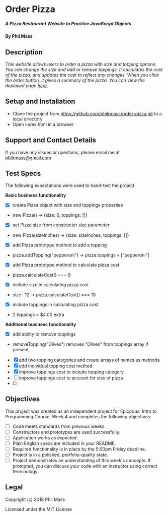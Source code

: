 # Order Pizza

##### _A Pizza Restaurant Website to Practice JavaScript Objects_

#### By **Phil Mass**

## Description

_This website allows users to order a pizza with size and topping options. You can change the size and add or remove toppings. It calculates the cost of the pizza, and updates the cost to reflect any changes. When you click the order button, it gives a summary of the pizza. You can view the deployed page [here](https://philrmass.github.io/order-pizza)._

## Setup and Installation

* Clone the project from https://github.com/philrmass/order-pizza.git to a local directory
* Open index.html in a browser

## Support and Contact Details

If you have any issues or questions, please email me at philrmass@gmail.com

## Test Specs

The following expectations were used to hand-test the project

**Basic business functionality**
- [x] create Pizza object with size and toppings properties
 * new Pizza() -> {size: 0, toppings: []}
- [x] set Pizza size from constructor size parameter
 * new Pizza(sizeInches) -> {size: sizeInches, toppings: []}
- [x] add Pizza prototype method to add a topping
 * pizza.addTopping("pepperoni") -> pizza.toppings = ["pepperoni"]
- [x] add Pizza prototype method to calculate pizza cost
 * pizza.calculateCost() === 9
- [x] include size in calculating pizza cost
 * size : 12 -> pizza.calculateCost() === 13
- [x] include toppings in calculating pizza cost
 * 2 toppings = $4.00 extra

**Additional business functionality**
- [x] add ability to remove toppings
 * removeTopping("Olives") removes "Olives" from toppings array if present
- [x] add two topping categories and create arrays of names as methods
- [x] add individual topping cost method
- [x] improve toppings cost to include topping category
- [ ] improve toppings cost to account for size of pizza
- [ ]


## Objectives

This project was created as an independent project for Epicodus, Intro to Programming Course, Week 4 and completes the following objectives:

- [ ] Code meets standards from previous weeks.
- [ ] Constructors and prototypes are used successfully.
- [ ] Application works as expected.
- [ ] Plain English specs are included in your README.
- [ ] Required functionality is in place by the 5:00pm Friday deadline.
- [ ] Project is in a polished, portfolio-quality state.
- [ ] Project demonstrates an understanding of this week's concepts. If prompted, you can discuss your code with an instructor using correct terminology.

## Legal

Copyright (c) 2018 Phil Mass

Licensed under the MIT License
